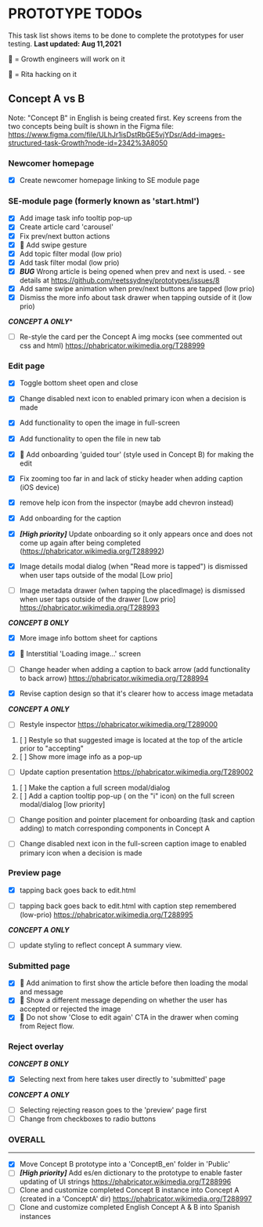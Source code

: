 PROTOTYPE TODOs
===============
This task list shows items to be done to complete the prototypes for user testing.
**Last updated: Aug 11,2021**

👷 = Growth engineers will work on it

🔧 = Rita hacking on it

**Concept A vs B**
------------------
Note: "Concept B" in English is being created first.
Key screens from the two concepts being built is shown in the Figma file:
https://www.figma.com/file/ULhJr1isDstRbGE5vjYDsr/Add-images-structured-task-Growth?node-id=2342%3A8050

### **Newcomer homepage**

- [x] Create newcomer homepage linking to SE module page


### **SE-module page (formerly known as 'start.html')**

- [x] Add image task info tooltip pop-up
- [x] Create article card 'carousel'
- [x] Fix prev/next button actions
- [x] 👷 Add swipe gesture
- [x] Add topic filter modal (low prio)
- [x] Add task filter modal (low prio)
- [x] ***BUG*** Wrong article is being opened when prev and next is used. - see details at https://github.com/reetssydney/prototypes/issues/8
- [x] Add same swipe animation when prev/next buttons are tapped (low prio)
- [x] Dismiss the more info about task drawer when tapping outside of it (low prio)

***CONCEPT A ONLY****
- [ ] Re-style the card per the Concept A img mocks (see commented out css and html) https://phabricator.wikimedia.org/T288999

### **Edit page**

- [x] Toggle bottom sheet open and close
- [x] Change disabled next icon to enabled primary icon when a decision is made
- [x] Add functionality to open the image in full-screen
- [x] Add functionality to open the file in new tab
- [x] 👷 Add onboarding 'guided tour' (style used in Concept B) for making the edit
- [x] Fix zooming too far in and lack of sticky header when adding caption (iOS device)
- [x] remove help icon from the inspector (maybe add chevron instead)
- [x] Add onboarding for the caption
- [x] ***[High priority]*** Update onboarding so it only appears once and does not come up again after being completed (https://phabricator.wikimedia.org/T288992)
- [x] Image details modal dialog (when "Read more is tapped") is dismissed when user taps outside of the modal [Low prio]
- [ ] Image metadata drawer (when tapping the placedImage) is dismissed when user taps outside of the drawer [Low prio] https://phabricator.wikimedia.org/T288993


***CONCEPT B ONLY***

- [x] More image info bottom sheet for captions
- [x] 👷 Interstitial 'Loading image...' screen
- [ ] Change header when adding a caption to back arrow (add functionality to back arrow) https://phabricator.wikimedia.org/T288994
- [x] Revise caption design so that it's clearer how to access image metadata


***CONCEPT A ONLY***

- [ ] Restyle inspector https://phabricator.wikimedia.org/T289000
 1. [ ] Restyle so that suggested image is located at the top of the article prior to "accepting"
 2. [ ] Show more image info as a pop-up
- [ ] Update caption presentation https://phabricator.wikimedia.org/T289002
 1. [ ] Make the caption a full screen modal/dialog
 2. [ ] Add a caption tooltip pop-up ( on the "i" icon) on the full screen modal/dialog [low priority]
- [ ] Change position and pointer placement for onboarding (task and caption adding) to match corresponding components in Concept A
- [ ] Change disabled next icon in the full-screen caption image to enabled primary icon when a decision is made


### **Preview page**
- [x] tapping back goes back to edit.html
- [ ] tapping back goes back to edit.html with caption step remembered (low-prio) https://phabricator.wikimedia.org/T288995


***CONCEPT A ONLY***

- [ ] update styling to reflect concept A summary view.

### **Submitted page**

- [x] 👷 Add animation to first show the article before then loading the modal and message
- [x] 👷 Show a different message depending on whether the user has accepted or rejected the image
- [x] 👷 Do not show 'Close to edit again' CTA in the drawer when coming from Reject flow.

### **Reject overlay**

***CONCEPT B ONLY***

- [x] Selecting next from here takes user directly to 'submitted' page

***CONCEPT A ONLY***

- [ ] Selecting rejecting reason goes to the 'preview' page first
- [ ] Change from checkboxes to radio buttons

### **OVERALL**
---------------
- [x] Move Concept B prototype into a 'ConceptB_en' folder in 'Public'
- [ ] ***[High priority]*** Add es/en dictionary to the prototype to enable faster updating of UI strings https://phabricator.wikimedia.org/T288996
- [ ] Clone and customize completed Concept B instance into Concept A (created in a 'ConceptA' dir) https://phabricator.wikimedia.org/T288997
- [ ] Clone and customize completed English Concept A & B into Spanish instances
